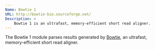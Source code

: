 ```yaml
---
Name: Bowtie 1
URL: http://bowtie-bio.sourceforge.net/
Description: >
    Bowtie 1 is an ultrafast, memory-efficient short read aligner.
---
```


The Bowtie 1 module parses results generated by
[Bowtie](http://bowtie-bio.sourceforge.net/),
an ultrafast, memory-efficient short read aligner.